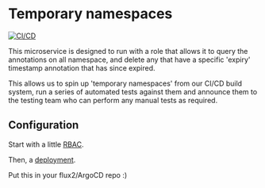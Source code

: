 # Temporary namespaces

[![CI/CD](https://github.com/rossigee/temporary-namespaces/actions/workflows/build-and-publish.yaml/badge.svg)](https://github.com/rossigee/temporary-namespaces/actions/workflows/build-and-publish.yaml)

This microservice is designed to run with a role that allows it to query the annotations on all namespace, and delete any that have a specific 'expiry' timestamp annotation that has since expired.

This allows us to spin up 'temporary namespaces' from our CI/CD build system, run a series of automated tests against them and announce them to the testing team who can perform any manual tests as required.

## Configuration

Start with a little [RBAC](examples/rbac.yaml).

Then, a [deployment](examples/deployment.yaml).

Put this in your flux2/ArgoCD repo :)
